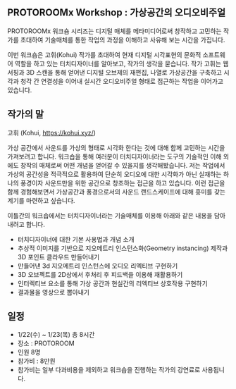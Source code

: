 ## PROTOROOMx Workshop : 가상공간의 오디오비주얼
PROTOROOMx 워크숍 시리즈는 디지털 매체를 메타미디어로써 창작하고 고민하는 작가를 초대하여 기술매체를 통한 작업의 과정을 이해하고 사유해 보는 시간을 가집니다.

이번 워크숍은 고휘(Kohui) 작가를 초대하여 현재 디지털 시각표현의 문화적 소프트웨어 역할을 하고 있는 터치디자이너를 알아보고, 작가의 생각을 묻습니다. 작가 고휘는 웹서핑과 3D 스캔을 통해 얻어낸 디지털 오브제의 재편집, 나열로 가상공간을 구축하고 시각과 청각 간 연결성을 이어내 실시간 오디오비주얼 형태로 접근하는 작업을 이어가고 있습니다.

## 작가의 말
고휘 (Kohui, <https://kohui.xyz/>)

가상 공간에서 사운드를 가상의 형태로 시각화 한다는 것에 대해 함께 고민하는 시간을 가져보려고 합니다. 워크숍을 통해 여러분이 터치디자이너라는 도구의 기술적인 이해 외에도 창작의 매체로써 어떤 개념을 얻어갈 수 있을지를 생각해봤습니다. 저는 작업에서 가상의 공간성을 적극적으로 활용하여 단순히 오디오에 대한 시각화가 아닌 실재하는 하나의 풍경이자 사운드만을 위한 공간으로 창조하는 접근을 하고 있습니다. 이런 접근을 함께 경험해보면서 가상공간과 풍경으로서의 사운드 랜드스케이프에 대해 흥미를 갖는 계기를 마련하고 싶습니다.

이틀간의 워크숍에서는 터치디자이너라는 기술매체를 이용해 아래와 같은 내용을 담아내려고 합니다.

 * 터치디자이너에 대한 기본 사용법과 개념 소개
 * 추상적 이미지를 기반으로 지오메트리 인스턴스화(Geometry instancing) 제작과 3D 포인트 클라우드 만들어내기
 * 만들어낸 3d 지오메트리 인스턴스에 오디오 리엑티브 구현하기
 * 3D 오브젝트를 2D상에서 후처리 후 피드백을 이용해 재활용하기
 * 인터렉티브 요소를 통해 가상 공간과 현실간의 리엑티브 상호작용 구현하기
 * 결과물을 영상으로 뽑아내기

## 일정
 * 1/22(수) ~ 1/23(목) 총 8시간
 * 장소 : PROTOROOM
 * 인원 8명
 * 참가비 : 8만원
  * 참가비는 일부 다과비용을 제외하고 워크숍을 진행하는 작가의 강연료로 사용됩니다.
